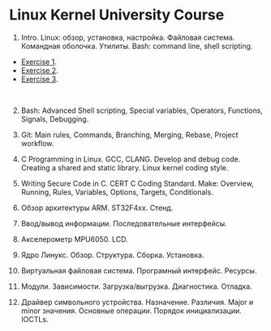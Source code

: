 # Linux Kernel University Course

1. Intro. Linux: обзор, установка, настройка. Файловая система. Командная оболочка. Утилиты. Bash: command line, shell scripting.

- [Exercise 1](topic01/exercise01.md).
- [Exercise 2](topic01/exercise02.md).
- [Exercise 3](topic01/exercise03.md).

<br>

2. Bash: Advanced Shell scripting, Special variables, Operators, Functions, Signals, Debugging.

3. Git: Main rules, Commands, Branching, Merging, Rebase, Project workflow.

4. C Programming in Linux. GCC, CLANG. Develop and debug code. Creating a shared and static library. Linux kernel coding style.

5. Writing Secure Code in C. CERT C Coding Standard. Make: Overview, Running, Rules, Variables, Options, Targets, Conditionals.

6. Обзор архитектуры ARM. ST32F4xx. Стенд.

7. Ввод/вывод информации. Последовательные интерфейсы.

8. Акселерометр MPU6050. LCD.

9. Ядро Линукс. Обзор. Структура. Сборка. Установка.

10. Виртуальная файловая система. Програмный интерфейс. Ресурсы.

11. Модули. Зависимости. Загрузка/выгрузка. Диагностика. Отладка.

12. Драйвер символьного устройства. Назначение. Различия. Major и minor значения. Основные операции. Порядок инициализации. IOCTLs.

